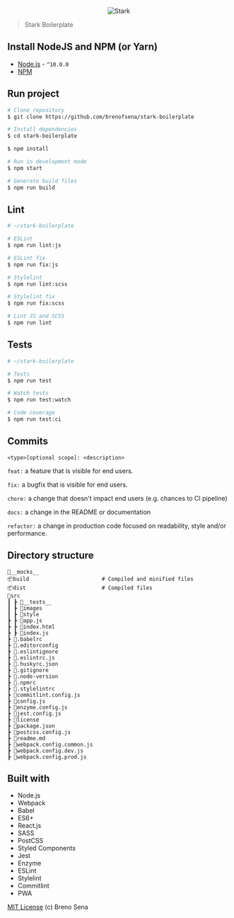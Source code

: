 <p align="center">
  <img src="https://raw.githubusercontent.com/brenofsena/stark-boilerplate/master/src/images/stark.png" alt="Stark">
</p>

> Stark Boilerplate

## Install NodeJS and NPM (or Yarn)

- [Node.js](https://nodejs.org/) - `^10.0.0`
- [NPM](https://www.npmjs.com/)

## Run project

```sh
# Clone repository
$ git clone https://github.com/brenofsena/stark-boilerplate

# Install dependencies
$ cd stark-boilerplate

$ npm install

# Run in development mode
$ npm start

# Generate build files
$ npm run build
```

## Lint

```sh
# ~/stark-boilerplate

# ESLint
$ npm run lint:js

# ESLint fix
$ npm run fix:js

# Stylelint
$ npm run lint:scss

# Stylelint fix
$ npm run fix:scss

# Lint JS and SCSS
$ npm run lint
```

## Tests

```sh
# ~/stark-boilerplate

# Tests
$ npm run test

# Watch tests
$ npm run test:watch

# Code coverage
$ npm run test:ci
```

## Commits

`<type>[optional scope]: <description>`

`feat:` a feature that is visible for end users.

`fix:` a bugfix that is visible for end users.

`chore:` a change that doesn't impact end users (e.g. chances to CI pipeline)

`docs:` a change in the README or documentation

`refactor:` a change in production code focused on readability, style and/or performance.

## Directory structure

```
📂__mocks__
📦build                       # Compiled and minified files
📦dist                        # Compiled files
📂src
┃ ┣ 📂__tests__
┃ ┣ 📂images
┃ ┣ 📂style
┣ ┣ 📜app.js
┣ ┣ 📜index.html
┣ ┣ 📜index.js
┣ 📜.babelrc
┣ 📜.editorconfig
┣ 📜.eslintignore
┣ 📜.eslintrc.js
┣ 📜.huskyrc.json
┣ 📜.gitignore
┣ 📜.node-version
┣ 📜.npmrc
┣ 📜.stylelintrc
┣ 📜commitlint.config.js
┣ 📜config.js
┣ 📜enzyme.config.js
┣ 📜jest.config.js
┣ 📜license
┣ 📜package.json
┣ 📜postcss.config.js
┣ 📜readme.md
┣ 📜webpack.config.common.js
┣ 📜webpack.config.dev.js
┣ 📜webpack.config.prod.js
```

## Built with

- Node.js
- Webpack
- Babel
- ES6+
- React.js
- SASS
- PostCSS
- Styled Components
- Jest
- Enzyme
- ESLint
- Stylelint
- Commitlint
- PWA

[MIT License](./license) (c) Breno Sena

